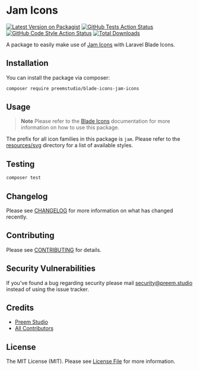 # Jam Icons

[![Latest Version on Packagist](https://img.shields.io/packagist/v/preemstudio/blade-icons-jam-icons.svg?style=flat-square)](https://packagist.org/packages/preemstudio/blade-icons-jam-icons)
[![GitHub Tests Action Status](https://img.shields.io/github/actions/workflow/status/preemstudio/blade-icons-jam-icons/run-tests.yml?branch=main&label=tests&style=flat-square)](https://github.com/PreemStudio/blade-icons-jam-icons/actions?query=workflow%3Arun-tests+branch%3Amain)
[![GitHub Code Style Action Status](https://img.shields.io/github/actions/workflow/status/preemstudio/blade-icons-jam-icons/fix-php-code-style-issues.yml?branch=main&label=code%20style&style=flat-square)](https://github.com/PreemStudio/blade-icons-jam-icons/actions?query=workflow%3A"Fix+PHP+code+style+issues"+branch%3Amain)
[![Total Downloads](https://img.shields.io/packagist/dt/preemstudio/blade-icons-jam-icons.svg?style=flat-square)](https://packagist.org/packages/preemstudio/blade-icons-jam-icons)

A package to easily make use of [Jam Icons](https://github.com/michaelampr/jam) with Laravel Blade Icons.

## Installation

You can install the package via composer:

```bash
composer require preemstudio/blade-icons-jam-icons
```

## Usage

> **Note**
> Please refer to the [Blade Icons](https://github.com/PreemStudio/blade-icons) documentation for more information on how to use this package.

The prefix for all icon families in this package is `jam`. Please refer to the [resources/svg](/resources/svg) directory for a list of available styles.

## Testing

```bash
composer test
```

## Changelog

Please see [CHANGELOG](CHANGELOG.md) for more information on what has changed recently.

## Contributing

Please see [CONTRIBUTING](CONTRIBUTING.md) for details.

## Security Vulnerabilities

If you've found a bug regarding security please mail [security@preem.studio](mailto:security@preem.studio) instead of using the issue tracker.

## Credits

- [Preem Studio](https://github.com/PreemStudio)
- [All Contributors](../../contributors)

## License

The MIT License (MIT). Please see [License File](LICENSE.md) for more information.
